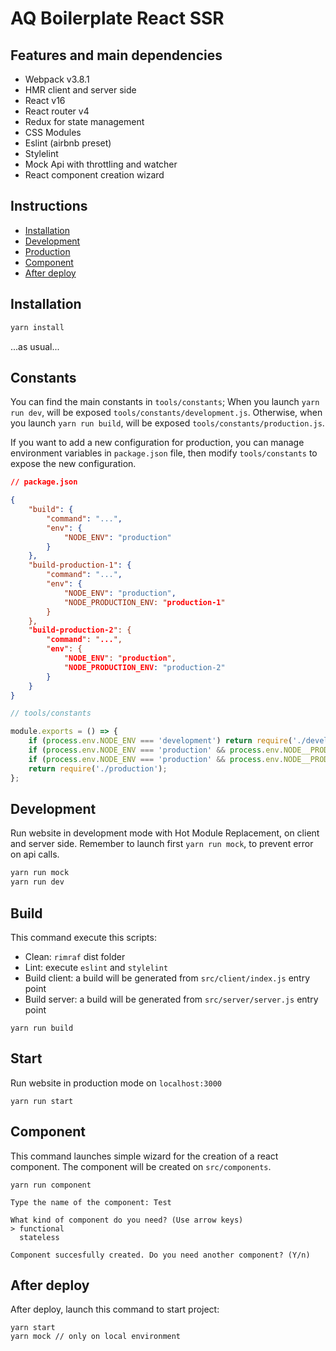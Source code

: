 # AQ Boilerplate React SSR

## Features and main dependencies
* Webpack v3.8.1
* HMR client and server side
* React v16
* React router v4
* Redux for state management
* CSS Modules
* Eslint (airbnb preset)
* Stylelint
* Mock Api with throttling and watcher
* React component creation wizard

## Instructions

* [Installation](#installation)
* [Development](#development)
* [Production](#production)
* [Component](#component)
* [After deploy](#after-deploy)

## Installation
```javascript
yarn install
```
...as usual...

## Constants
You can find the main constants in `tools/constants`;
When you launch `yarn run dev`, will be exposed `tools/constants/development.js`.
Otherwise, when you launch `yarn run build`, will be exposed `tools/constants/production.js`.

If you want to add a new configuration for production, you can manage environment variables in `package.json` file, then modify `tools/constants` to expose the new configuration.

```json
// package.json

{
	"build": {
		"command": "...",
		"env": {
			"NODE_ENV": "production"
		}
	},
	"build-production-1": {
		"command": "...",
		"env": {
			"NODE_ENV": "production",
			"NODE_PRODUCTION_ENV: "production-1"
		}
	},
	"build-production-2": {
		"command": "...",
		"env": {
			"NODE_ENV": "production",
			"NODE_PRODUCTION_ENV: "production-2"
		}
	}
}
```

```javascript
// tools/constants

module.exports = () => {
	if (process.env.NODE_ENV === 'development') return require('./development');
	if (process.env.NODE_ENV === 'production' && process.env.NODE__PRODUCTION_ENV === 'production-1') return require('./production-1');
	if (process.env.NODE_ENV === 'production' && process.env.NODE__PRODUCTION_ENV === 'production-2') return require('./production-2');
	return require('./production');
};
```

## Development

Run website in development mode with Hot Module Replacement, on client and server side.
Remember to launch first `yarn run mock`, to prevent error on api calls.

```javascript
yarn run mock
yarn run dev
```

## Build

This command execute this scripts:
* Clean: `rimraf` dist folder
* Lint: execute `eslint` and `stylelint`
* Build client: a build will be generated from `src/client/index.js` entry point
* Build server: a build will be generated from `src/server/server.js` entry point

```
yarn run build
```

## Start 

Run website in production mode on `localhost:3000`

```
yarn run start
```

## Component

This command launches simple wizard for the creation of a react component.
The component will be created on `src/components`.

```
yarn run component

Type the name of the component: Test

What kind of component do you need? (Use arrow keys)
> functional
  stateless
  
Component succesfully created. Do you need another component? (Y/n)
```

## After deploy

After deploy, launch this command to start project:
 
```
yarn start
yarn mock // only on local environment
```